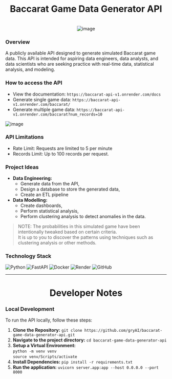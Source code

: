<div align="center">
  <h1>Baccarat Game Data Generator API</h1>
</div>
<br>
<div align="center">
  <img src="https://github.com/user-attachments/assets/913a2640-90e5-4938-9b2c-acff651fbb4d" alt="image">
</div>

### Overview
A publicly available API designed to generate simulated Baccarat game data. This API is intended for aspiring data engineers, data analysts, and data scientists who are seeking practice with real-time data, statistical analysis, and modeling.



### How to access the API
- View the documentation: `https://baccarat-api-v1.onrender.com/docs`
- Generate single game data: `https://baccarat-api-v1.onrender.com/baccarat/`
- Generate multiple game data: `https://baccarat-api-v1.onrender.com/baccarat?num_records=10`

![image](https://github.com/user-attachments/assets/ae66a938-8897-44c8-8eb9-7c14ada71973)


### API Limitations
- Rate Limit: Requests are limited to 5 per minute
- Records Limit: Up to 100 records per request.


### Project Ideas
- **Data Engineering:**
  - Generate data from the API,
  - Design a database to store the generated data,
  - Create an ETL pipeline
- **Data Modelling:**
  - Create dashboards,
  - Perform statistical analysis,
  - Perform clustering analysis to detect anomalies in the data.
> NOTE: The probabilities in this simulated game have been intentionally tweaked based on certain criteria.<br>It is up to you to discover the patterns using techniques such as clustering analysis or other methods.
### Technology Stack
![Python](https://img.shields.io/badge/python-3670A0?style=for-the-badge&logo=python&logoColor=ffdd54)
![FastAPI](https://img.shields.io/badge/FastAPI-005571?style=for-the-badge&logo=fastapi)
![Docker](https://img.shields.io/badge/docker-%230db7ed.svg?style=for-the-badge&logo=docker&logoColor=white)
![Render](https://img.shields.io/badge/Render-%46E3B7.svg?style=for-the-badge&logo=render&logoColor=white)
![GitHub](https://img.shields.io/badge/github-%23121011.svg?style=for-the-badge&logo=github&logoColor=white)

--------------------------------------------------

<div align="center">
  <h1>Developer Notes</h1>
</div>

### Local Development
To run the API locally, follow these steps:
1. **Clone the Repository:**
   `git clone https://github.com/gryAI/baccarat-game-data-generator-api.git`
2. **Navigate to the project directory:**
   `cd baccarat-game-data-generator-api`
3. **Setup a Virtual Environment:**<br>
    `python -m venv venv` <br>
    `source venv/Scripts/activate`
 4. **Install Dependencies:** `pip install -r requirements.txt`
 5. **Run the application:** `uvicorn server.app:app --host 0.0.0.0 --port 8000`
    
